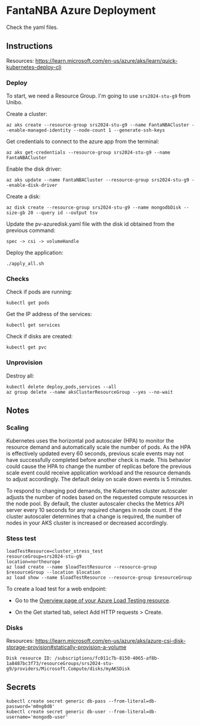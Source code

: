 # FantaNBA Azure Deployment
Check the yaml files.

## Instructions

Resources: https://learn.microsoft.com/en-us/azure/aks/learn/quick-kubernetes-deploy-cli


### Deploy
To start, we need a Resource Group. I'm going to use `srs2024-stu-g9` from Unibo. 

Create a cluster:
```
az aks create --resource-group srs2024-stu-g9 --name FantaNBACluster --enable-managed-identity --node-count 1 --generate-ssh-keys
```

Get credentials to connect to the azure app from the terminal:
```
az aks get-credentials --resource-group srs2024-stu-g9 --name FantaNBACluster
```

Enable the disk driver:
```
az aks update --name FantaNBACluster --resource-group srs2024-stu-g9 --enable-disk-driver
```

Create a disk:
```
az disk create --resource-group srs2024-stu-g9 --name mongodbDisk --size-gb 20 --query id --output tsv
```

Update the pv-azuredisk.yaml file with the disk id obtained from the previous command:
```
spec -> csi -> volumeHandle
```

Deploy the application:
```
./apply_all.sh
```

### Checks
Check if pods are running:
```
kubectl get pods
```
Get the IP address of the services:
```
kubectl get services
```
Check if disks are created:
```
kubectl get pvc
```

### Unprovision
Destroy all:
```
kubectl delete deploy,pods,services --all
az group delete --name aksClusterResourceGroup --yes --no-wait
```

## Notes

### Scaling
Kubernetes uses the horizontal pod autoscaler (HPA) to monitor the resource demand and automatically scale the number of pods. As the HPA is effectively updated every 60 seconds, previous scale events may not have successfully completed before another check is made. This behavior could cause the HPA to change the number of replicas before the previous scale event could receive application workload and the resource demands to adjust accordingly. The default delay on scale down events is 5 minutes.

To respond to changing pod demands, the Kubernetes cluster autoscaler adjusts the number of nodes based on the requested compute resources in the node pool. By default, the cluster autoscaler checks the Metrics API server every 10 seconds for any required changes in node count. If the cluster autoscaler determines that a change is required, the number of nodes in your AKS cluster is increased or decreased accordingly. 

### Stess test
```
loadTestResource=cluster_stress_test
resourceGroup=srs2024-stu-g9
location=northeurope
az load create --name $loadTestResource --resource-group $resourceGroup --location $location
az load show --name $loadTestResource --resource-group $resourceGroup
```
To create a load test for a web endpoint:

- Go to the [Overview page of your Azure Load Testing resource](https://portal.azure.com/#@live.unibo.it/resource/subscriptions/fc011c7b-8150-4065-af8b-1a8487bc3f73/resourceGroups/srs2024-stu-g9/overview).

- On the Get started tab, select Add HTTP requests > Create.


### Disks
Resources: https://learn.microsoft.com/en-us/azure/aks/azure-csi-disk-storage-provision#statically-provision-a-volume
```
Disk resource ID: /subscriptions/fc011c7b-8150-4065-af8b-1a8487bc3f73/resourceGroups/srs2024-stu-g9/providers/Microsoft.Compute/disks/myAKSDisk
```

## Secrets
```
kubectl create secret generic db-pass --from-literal=db-password='m0ng0d8'
kubectl create secret generic db-user --from-literal=db-username='mongodb-user'
```

